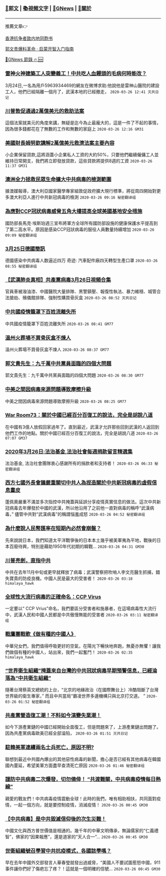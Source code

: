 ###  [:eagle:郭文](https://github.com/ourhimalayas/txt) | [:books:視頻文字](https://github.com/ourhimalayas/txt/blob/master/content/README.md) | [:newspaper:GNews](https://github.com/ourhimalayas/txt/blob/master/content/gnews/README.md) | [:pray:關於](https://github.com/ourhimalayas/home/tree/master/about)
---

推薦文章:point_right:

[香港抗争者致内地同胞书](https://github.com/ourhimalayas/news/blob/master/2019/08/a_letter_from_the_hong_kong_people.md)

[郭文贵爆料革命 · 启蒙开智入门指南](https://github.com/ourhimalayas/txt/issues/1)

[:newspaper:GNews 節錄 :fire: :new:](https://github.com/ourhimalayas/txt/blob/master/content/gnews/README.md) 



### [雷神火神建築工人突變義工！中共吃人血饅頭的毛病何時能改？](/content/gnews/1/README.md)

3月24日,一名為用戶5963934469的網友在微博求助:他說他是雷神山醫院的建設工人，他們已經隔離一個月了，武漢本地的已經撤走，  `2020-03-26 12:41 灭共日记`

### [川普敦促通過2萬億美元的救助法案](/content/gnews/2/README.md)

這個法案就美元的角度來講，無疑是迄今為止最龐大的，這是一件了不起的事情，因為很多錢都花在了無數的工作和無數的家庭上  `2020-03-26 12:16 GM31`

### [美國財長姆努欽講解2萬億美元救濟法案主要內容](/content/gnews/3/README.md)

小企業保留貸款,這將涵蓋小企業私人工資的大約50%，只要他們繼續僱傭工人並維持日常開支，我們將立即發放貸款，這些貸款將提供8週的工資  `2020-03-26 11:37 GM31`

### [澳洲全力拯救民眾生命擴大中共病毒的檢測範圍](/content/gnews/4/README.md)

據澳媒報導，澳大利亞國家醫學專家組敦促政府擴大現行標準，將從周四開始對更多澳大利亞人進行中共新冠病毒的檢測  `2020-03-26 09:16 秘密翻译组`

### [為應對CCP冠狀病毒威脅五角大樓提高全球美國基地安全措施](/content/gnews/5/README.md)

國防部長馬克·埃斯珀週三宣布將軍方全球所有國防部設施的健康保護水平提高到了第二高水平。原因是感染CCP冠狀病毒的服役人員數量持續增加  `2020-03-26 09:09 秘密翻译组`

### [3月25日德國簡訊](/content/gnews/6/README.md)

德國感染中共病毒人数逼近四万 奇迹: 汽車配件廠四天轉型生產口罩  `2020-03-26 08:55 秘密翻译组`

### [【武漢肺炎真相】共產黨病毒3月26日視頻合集](/content/gnews/7/README.md)

官員車被潑油漆、中國醫院大量排隊、黑警鎮壓、報復性執法、暴力維穩、城管合法搶劫、殯儀館排隊、強制性購買骨灰盒  `2020-03-26 08:52 灭共日记`

### [中共國疫情籠罩下百姓流離失所](/content/gnews/8/README.md)

中共國疫情籠罩下百姓流離失所  `2020-03-26 08:41 GM77`

### [溫州火葬場不買骨灰盒不煉人](/content/gnews/9/README.md)

溫州火葬場不買骨灰盒不煉人  `2020-03-26 08:37 GM77`

### [郭文貴先生：九千萬中共黨員面臨的四個大問題](/content/gnews/10/README.md)

郭文貴先生：九千萬中共黨員面臨的四個大問題  `2020-03-26 08:30 GM77`

### [中美之間因病毒來源問題導致摩擦升級](/content/gnews/11/README.md)

中美之間因病毒來源問題導致摩擦升級  `2020-03-26 08:25 GM77`

### [War Room73：關於中國已經百分百復工的說法，完全是胡說八道](/content/gnews/12/README.md)

在中國有3億人放假回家過年了。直到最近，武漢才允許那些回到武漢的人返回到他們工作的地點。關於中國已經百分百復工的說法，完全是胡說八道  `2020-03-26 07:07 GM37`

### [2020年3月26日:法治基金,法治社會每週捐款留言精選集](/content/gnews/13/README.md)

法治基金, 法治社會團隊衷心感謝所有的捐款者和支持者！  `2020-03-26 06:33 秘密翻译组`

### [西方七國外長會議嚴重關切中共人為捏造關於中共新冠病毒的虛假信息畫皮](/content/gnews/14/README.md)

蓬佩奧嚴重不滿並多次指控中共掩蓋與延誤分享疫情真實信息的做法。這次中共新冠病毒去年爆發於中國的武漢，所以他沿用了之前他一直對病毒的稱呼“武漢病毒，” 儘管中共對“武漢病毒”的稱謂惱羞成怒  `2020-03-26 04:52 秘密翻译组`

### [為什麼說人民幣匯率在短期內必然會崩盤？](/content/gnews/15/README.md)

先來說說日本，我們知道太平洋戰爭後的日本本土幾乎被美軍夷為平地，戰後的日本百廢待興，特別是藉助1950年代初期的韓戰...  `2020-03-26 04:31 GM30`

### [川普亮劍，直指中共](/content/gnews/16/README.md)

中共在去年11月中旬或更早就釋放了病毒；武漢警察把吹哨人李文亮醫生抓捕，錯失寶貴的防疫良機。中國人民是最大的受害者！  `2020-03-26 03:18 himalaya_hawk`

### [全球性大流行病毒的正確命名：CCP Virus](/content/gnews/17/README.md)

一定要以“ CCP Vrius”命名，我們要區分受害者和施暴者，在這場病毒性大流行中，武漢人民和中國人民都是中共傲慢無能的受害者  `2020-03-26 03:11 秘密翻译组`

### [戰鷹團戰歌《做有種的中國人》](/content/gnews/18/README.md)

中華兒女們，我們值得呼吸更好的空氣，在陽光下暢快地奔跑，無憂亦無懼！讓我們做個有種的中國人，站出來，我們一起奮鬥！  `2020-03-26 02:35 himalaya_hawk`

### [“世界衛生組織”掩蓋來自台灣的中共冠狀病毒早期預警信息，已經淪落為“中共衛生組織”](/content/gnews/19/README.md)

隨著台灣蔡英文總統的上台，“北京的地緣政治（在國際舞台上）冷酷阻斷了台灣世界級的衛生專家，” 而且中共當局“霸凌世界多邊機構只與北京打交道。 ”  `2020-03-26 01:52 秘密翻译组`

### [共產黨營造復工潮！不料如今演變失業潮！](/content/gnews/20/README.md)

如今下游產業鏈的中國已經開始全面復工，但是問題來了，上游產業鏈出問題了。因為共產黨病毒歐美已經全部淪陷，  `2020-03-26 01:51 灭共日记`

### [駐韓美軍連續兩名士兵死亡，原因不明?](/content/gnews/21/README.md)

聯想到最近中共國內爆出的其他惡性病毒的新聞，擔心是否已經有其他病毒在韓國國內蔓延，希望美軍方面盡早查清死亡原因  `2020-03-26 01:46 秘密翻译组`

### [謹防中共病毒二次爆發，切勿僥倖！ “共渡難關，中共病毒疫情每日熱線”](/content/gnews/22/README.md)

親愛的戰友們！中共病毒疫情震動全球！此時的我們，唯有相助相扶，共同面對疫情，一起一個方向，就是要控制疫情，消滅疫情！  `2020-03-26 00:45 GM30`

### [【中共病毒】是中共毀滅信仰後的次生災難！](/content/gnews/23/README.md)

中國文化與西方普世價值是相通的。幾千年的中華文明傳承，無論儒家的“仁義禮智”，佛家的“因果報應”，還是道家的“天人合一”...  `2020-03-26 00:45 GM30`

### [世衛組織號召學習中共抗疫模式，各國該學嗎？](/content/gnews/24/README.md)

早在去年中國外交部發言人華春瑩就發出過威脅，“美國人不要試圖惹怒中國，911事件讓你們好了傷疤忘了疼？！這就是一個明確的信號...  `2020-03-26 00:45 GM30`


